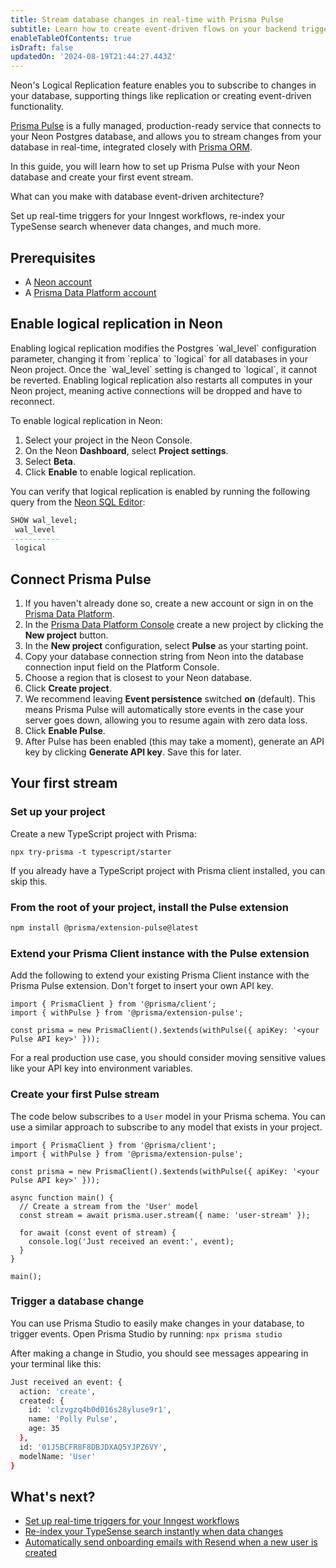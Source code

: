 ```yaml
---
title: Stream database changes in real-time with Prisma Pulse
subtitle: Learn how to create event-driven flows on your backend triggered by changes in your Neon Postgres database
enableTableOfContents: true
isDraft: false
updatedOn: '2024-08-19T21:44:27.443Z'
---
```


Neon's Logical Replication feature enables you to subscribe to changes in your database, supporting things like replication or creating event-driven functionality.

[Prisma Pulse](https://www.prisma.io/data-platform/pulse?utm_source=neon&utm_medium=pulse-guide) is a fully managed, production-ready service that connects to your Neon Postgres database, and allows you to stream changes from your database in real-time, integrated closely with [Prisma ORM](https://www.prisma.io/orm?utm_source=neon&utm_medium=pulse-guide).

In this guide, you will learn how to set up Prisma Pulse with your Neon database and create your first event stream.

<Admonition type="tip">
What can you make with database event-driven architecture?

Set up real-time triggers for your Inngest workflows, re-index your TypeSense search whenever data changes, and much more.
</Admonition>

## Prerequisites

- A [Neon account](https://console.neon.tech/)
- A [Prisma Data Platform account](https://pris.ly/pdp?utm_source=neon&utm_medium=pulse-guide)

## Enable logical replication in Neon

<Admonition type="important">
Enabling logical replication modifies the Postgres `wal_level` configuration parameter, changing it from `replica` to `logical` for all databases in your Neon project. Once the `wal_level` setting is changed to `logical`, it cannot be reverted. Enabling logical replication also restarts all computes in your Neon project, meaning active connections will be dropped and have to reconnect.
</Admonition>

To enable logical replication in Neon:

1. Select your project in the Neon Console.
2. On the Neon **Dashboard**, select **Project settings**.
3. Select **Beta**.
4. Click **Enable** to enable logical replication.

You can verify that logical replication is enabled by running the following query from the [Neon SQL Editor](/docs/get-started-with-neon/query-with-neon-sql-editor):

```sql
SHOW wal_level;
 wal_level
-----------
 logical
```

## Connect Prisma Pulse

1. If you haven't already done so, create a new account or sign in on the [Prisma Data Platform](https://pris.ly/pdp?utm_source=neon&utm_medium=pulse-guide).
2. In the [Prisma Data Platform Console](https://console.prisma.io?utm_source=neon&utm_medium=pulse-guide) create a new project by clicking the **New project** button.
3. In the **New project** configuration, select **Pulse** as your starting point.
4. Copy your database connection string from Neon into the database connection input field on the Platform Console.
5. Choose a region that is closest to your Neon database.
6. Click **Create project**.
7. We recommend leaving **Event persistence** switched **on** (default). This means Prisma Pulse will automatically store events in the case your server goes down, allowing you to resume again with zero data loss.
8. Click **Enable Pulse**.
9. After Pulse has been enabled (this may take a moment), generate an API key by clicking **Generate API key**. Save this for later.

## Your first stream

### Set up your project

Create a new TypeScript project with Prisma:

```
npx try-prisma -t typescript/starter
```

If you already have a TypeScript project with Prisma client installed, you can skip this.

### From the root of your project, install the Pulse extension

```bash
npm install @prisma/extension-pulse@latest
```

### Extend your Prisma Client instance with the Pulse extension

Add the following to extend your existing Prisma Client instance with the Prisma Pulse extension. Don't forget to insert your own API key.

```tsx
import { PrismaClient } from '@prisma/client';
import { withPulse } from '@prisma/extension-pulse';

const prisma = new PrismaClient().$extends(withPulse({ apiKey: '<your Pulse API key>' }));
```

<Admonition type="note">
For a real production use case, you should consider moving sensitive values like your API key into environment variables.
</Admonition> 

### Create your first Pulse stream

The code below subscribes to a `User` model in your Prisma schema. You can use a similar approach to subscribe to any model that exists in your project.

```tsx
import { PrismaClient } from '@prisma/client';
import { withPulse } from '@prisma/extension-pulse';

const prisma = new PrismaClient().$extends(withPulse({ apiKey: '<your Pulse API key>' }));

async function main() {
  // Create a stream from the 'User' model
  const stream = await prisma.user.stream({ name: 'user-stream' });

  for await (const event of stream) {
    console.log('Just received an event:', event);
  }
}

main();
```

### Trigger a database change

You can use Prisma Studio to easily make changes in your database, to trigger events. Open Prisma Studio by running: `npx prisma studio`

After making a change in Studio, you should see messages appearing in your terminal like this:

```bash
Just received an event: {
  action: 'create',
  created: {
    id: 'clzvgzq4b0d016s28yluse9r1',
    name: 'Polly Pulse',
    age: 35
  },
  id: '01J5BCFR8F8DBJDXAQ5YJPZ6VY',
  modelName: 'User'
}
```

## What's next?

- [Set up real-time triggers for your Inngest workflows](https://pris.ly/pulse-inngest-router?utm_source=neon&utm_medium=pulse-guide)
- [Re-index your TypeSense search instantly when data changes](https://pris.ly/pulse-typesense?utm_source=neon&utm_medium=pulse-guide)
- [Automatically send onboarding emails with Resend when a new user is created](https://pris.ly/pulse-resend?utm_source=neon&utm_medium=pulse-guide)
